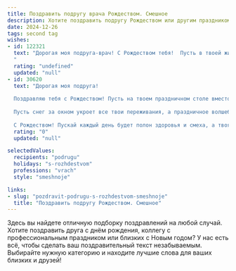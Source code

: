 ```yaml
---
title: Поздравить подругу врача Рождеством. Смешное
description: Хотите поздравить подругу Рождеством или другим праздником? Наш ИИ создаст незабываемое поздравление, а вы обязательно выделитесь среди других.  
date: 2024-12-26
tags: second tag
wishes:
- id: 122321
  text: "Дорогая моя подруга-врач! С Рождеством тебя!  Пусть в твоей жизни будет столько же чудес, сколько ты совершаешь исцелений (ну, или хотя бы чуть-чуть поменьше, чтобы успевать отдыхать!).  Желаю тебе в Новом году крепкого здоровья (тебе-то оно точно пригодится!), море позитива и чтобы ни один пациент не смог тебя достать больше, чем ты его вылечила!  С Рождеством!
  "
  rating: "undefined"
  updated: "null"
- id: 30620
  text: "Дорогая моя подруга!
  
  Поздравляю тебя с Рождеством! Пусть на твоем праздничном столе вместо уколов и таблеток лежит только печенье и сладости, а диагнозы заменятся на веселые истории и улыбки! Желаю, чтобы в твоей жизни было больше святого духа, чем больных на приеме, а каждый новый пациент приносил тебе не только радость, но и гору позитива!
  
  Пусть снег за окном укроет все твои переживания, а праздничное волшебство наполняет сердце теплом и светом! Желаю тебе, чтобы в новом году все твоё время не уходило на поиски лекарства от хандры, а шло лишь на смех и радость.
  
  С Рождеством! Пускай каждый день будет полон здоровья и смеха, а твоя доброта и забота возвращаются к тебе в двойном размере!"
  rating: "0"
  updated: "null"

selectedValues:
  recipients: "podrugu"
  holidays: "s-rozhdestvom"
  professions: "vrach"
  style: "smeshnoje"

links:
- slug: "pozdravit-podrugu-s-rozhdestvom-smeshnoje"
  title: "Поздравить подругу Рождеством. Смешное"
---
```


Здесь вы найдете отличную подборку поздравлений на любой случай. 
Хотите поздравить друга с днём рождения, коллегу с профессиональным праздником или близких с Новым годом? У нас есть всё, чтобы сделать ваш поздравительный текст незабываемым. Выбирайте нужную категорию и находите лучшие слова для ваших близких и друзей!
